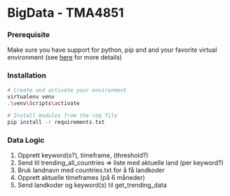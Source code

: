 # BigData - TMA4851


### Prerequisite
Make sure you have support for python, pip and and your favorite virtual environment (see [here](https://packaging.python.org/en/latest/guides/installing-using-pip-and-virtual-environments/) for more details)   


### Installation
```bash
# Create and activate your environment
virtualenv venv
.\venv\Scripts\activate
```

```bash
# Install modules from the req file
pip install -r requirements.txt
```

### Data Logic

1. Opprett keyword(s?), timeframe, (threshold?)
2. Send til trending_all_countries => liste med aktuelle land (per keyword?)
3. Bruk landnavn med countries.txt for å få landkoder
5. Opprett aktuelle timeframes (på 6 måneder)
4. Send landkoder og keyword(s) til get_trending_data
